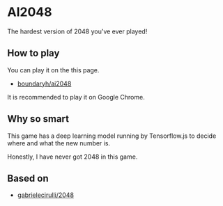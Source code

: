 # AI2048
The hardest version of 2048 you've ever played!

## How to play

You can play it on the this page. 
* [boundaryh/ai2048](https://boundaryh.github.io/ai2048/index.html)

It is recommended to play it on Google Chrome.

## Why so smart
This game has a deep learning model running by Tensorflow.js to decide where and what the new number is. 

Honestly, I have never got 2048 in this game.


## Based on 

- [gabrielecirulli/2048](https://github.com/gabrielecirulli/2048)

